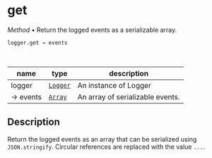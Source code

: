 # get

_Method_ &bull; Return the logged events as a serializable array.

<pre><code>logger.get &rarr; events</code></pre>
<br>

| name | type | description |
|------|------|-------------|
|logger|[`Logger`][Logger]|An instance of Logger|
|&rarr; events|[`Array`][Array]|An array of serializable events.|


## Description

Return the logged events as an array that can be serialized using `JSON.stringify`. Circular references are replaced with the value `...`.


[Logger]: /reference/types/logger/index.md
[Array]: https://developer.mozilla.org/en-US/docs/Web/JavaScript/Reference/Global_Objects/Array